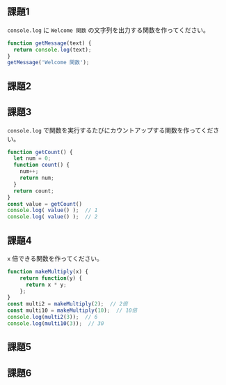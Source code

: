 ## 課題1

`console.log` に `Welcome 関数` の文字列を出力する関数を作ってください。

```javascript
function getMessage(text) {
  return console.log(text);
}
getMessage('Welcome 関数');
```

## 課題2
## 課題3

`console.log` で関数を実行するたびにカウントアップする関数を作ってください。

```javascript
function getCount() {
  let num = 0;
  function count() {
    num++;
    return num;
  }
  return count;
}
const value = getCount()
console.log( value() );  // 1
console.log( value() );  // 2
```

## 課題4

`x` 倍できる関数を作ってください。

```javascript
function makeMultiply(x) {
    return function(y) {
      return x * y;
    };
}
const multi2 = makeMultiply(2);  // 2倍
const multi10 = makeMultiply(10);  // 10倍
console.log(multi2(3));  // 6
console.log(multi10(3));  // 30
```

## 課題5
## 課題6
